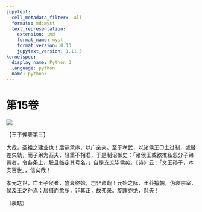 ```yaml
---
jupytext:
  cell_metadata_filter: -all
  formats: md:myst
  text_representation:
    extension: .md
    format_name: myst
    format_version: 0.13
    jupytext_version: 1.11.5
kernelspec:
  display_name: Python 3
  language: python
  name: python3
---
```

# 第15卷
![](image/cover.jpg)

【王子侯表第三】

大哉，圣祖之建业也！后嗣承序，以广亲亲。至于孝武，以诸侯王□土过制，或替差失轨，而子弟为匹夫，轻重不相准，于是制诏御史：「诸侯王或欲推私恩分子弟邑者，令各条上，朕且临定其号名。」自是支庶毕侯矣。《诗》云：「文王孙子，本支百世」，信矣哉！

孝元之世，亡王子侯者，盛衰终始，岂非命哉！元始之际，王莽擅朝，伪褒宗室，侯及王之孙焉；居摄而愈多，非其正，故弗录。旋踵亦绝，悲夫！

（表略）

